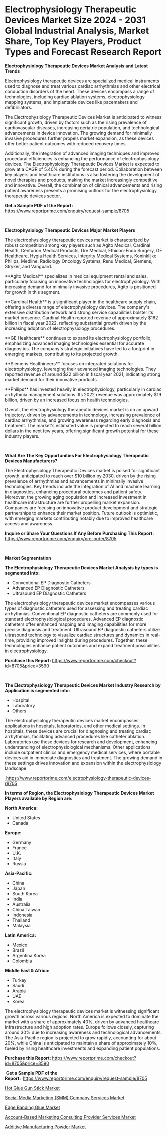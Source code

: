 <p><h1>Electrophysiology Therapeutic Devices Market Size 2024 - 2031 Global Industrial Analysis, Market Share, Top Key Players, Product Types and Forecast Research Report</h1></p><p><strong>Electrophysiology Therapeutic Devices Market Analysis and Latest Trends</strong></p>
<p><p>Electrophysiology therapeutic devices are specialized medical instruments used to diagnose and treat various cardiac arrhythmias and other electrical conduction disorders of the heart. These devices encompass a range of technologies, including cardiac ablation systems, electrophysiology mapping systems, and implantable devices like pacemakers and defibrillators. </p><p>The Electrophysiology Therapeutic Devices Market is anticipated to witness significant growth, driven by factors such as the rising prevalence of cardiovascular diseases, increasing geriatric population, and technological advancements in device innovation. The growing demand for minimally invasive procedures further propels market expansion, as these devices offer better patient outcomes with reduced recovery times. </p><p>Additionally, the integration of advanced imaging techniques and improved procedural efficiencies is enhancing the performance of electrophysiology devices. The Electrophysiology Therapeutic Devices Market is expected to grow at a CAGR of 5.40% during the forecast period. Collaboration between key players and healthcare institutions is also fostering the development of novel therapies and products, making the market increasingly competitive and innovative. Overall, the combination of clinical advancements and rising patient awareness presents a promising outlook for the electrophysiology therapeutic devices sector.</p></p>
<p><strong>Get a Sample PDF of the Report:&nbsp;</strong> <a href="https://www.reportprime.com/enquiry/request-sample/8705?utm_campaign=1848&utm_medium=2&utm_source=Github&utm_content=ia&utm_term=27112024&utm_id=electrophysiology-therapeutic-devices">https://www.reportprime.com/enquiry/request-sample/8705</a></p>
<p>&nbsp;</p>
<p><strong>Electrophysiology Therapeutic Devices Major Market Players</strong></p>
<p><p>The electrophysiology therapeutic devices market is characterized by robust competition among key players such as Agito Medical, Cardinal Health, Centurion Medical Products, Dre Medical, Ethicon-Endo Surgery, GE Healthcare, Hygia Health Services, Integrity Medical Systems, Koninklijke Philips, Medline, Radiology Oncology Systems, Renu Medical, Siemens, Stryker, and Vanguard. </p><p>**Agito Medical** specializes in medical equipment rental and sales, particularly focusing on innovative technologies for electrophysiology. With increasing demand for minimally invasive procedures, Agito is positioned for growth in this segment.</p><p>**Cardinal Health** is a significant player in the healthcare supply chain, offering a diverse range of electrophysiology devices. The company's extensive distribution network and strong service capabilities bolster its market presence. Cardinal Health reported revenue of approximately $162 billion in fiscal year 2022, reflecting substantial growth driven by the increasing adoption of electrophysiology procedures.</p><p>**GE Healthcare** continues to expand its electrophysiology portfolio, emphasizing advanced imaging technologies essential for accurate diagnostics. The company's strategic initiatives have led to a footprint in emerging markets, contributing to its projected growth.</p><p>**Siemens Healthineers** focuses on integrated solutions for electrophysiology, leveraging their advanced imaging technologies. They reported revenue of around $22 billion in fiscal year 2021, indicating strong market demand for their innovative products.</p><p>**Philips** has invested heavily in electrophysiology, particularly in cardiac arrhythmia management solutions. Its 2022 revenue was approximately $19 billion, driven by an increased focus on health technologies.</p><p>Overall, the electrophysiology therapeutic devices market is on an upward trajectory, driven by advancements in technology, increasing prevalence of cardiac arrhythmias, and growing awareness regarding early diagnosis and treatment. The market's estimated value is projected to reach several billion dollars in the next few years, offering significant growth potential for these industry players.</p></p>
<p>&nbsp;</p>
<p><strong>What Are The Key Opportunities For Electrophysiology Therapeutic Devices Manufacturers?</strong></p>
<p><p>The Electrophysiology Therapeutic Devices market is poised for significant growth, anticipated to reach over $10 billion by 2030, driven by the rising prevalence of arrhythmias and advancements in minimally invasive technologies. Key trends include the integration of AI and machine learning in diagnostics, enhancing procedural outcomes and patient safety. Moreover, the growing aging population and increased investment in healthcare infrastructure are further propelling market expansion. Companies are focusing on innovative product development and strategic partnerships to enhance their market position. Future outlook is optimistic, with emerging markets contributing notably due to improved healthcare access and awareness.</p></p>
<p><strong>Inquire or Share Your Questions If Any Before Purchasing This Report:</strong> <a href="https://www.reportprime.com/enquiry/pre-order/8705?utm_campaign=1848&utm_medium=2&utm_source=Github&utm_content=ia&utm_term=27112024&utm_id=electrophysiology-therapeutic-devices">https://www.reportprime.com/enquiry/pre-order/8705</a></p>
<p>&nbsp;</p>
<p><strong>Market Segmentation</strong></p>
<p><strong>The Electrophysiology Therapeutic Devices Market Analysis by types is segmented into:</strong></p>
<p><ul><li>Conventional EP Diagnostic Catheters</li><li>Advanced EP Diagnostic Catheters</li><li>Ultrasound EP Diagnostic Catheters</li></ul></p>
<p><p>The electrophysiology therapeutic devices market encompasses various types of diagnostic catheters used for assessing and treating cardiac arrhythmias. Conventional EP diagnostic catheters are commonly used for standard electrophysiological procedures. Advanced EP diagnostic catheters offer enhanced mapping and imaging capabilities for more precise diagnosis and treatment. Ultrasound EP diagnostic catheters utilize ultrasound technology to visualize cardiac structures and dynamics in real-time, providing improved insights during procedures. Together, these technologies enhance patient outcomes and expand treatment possibilities in electrophysiology.</p></p>
<p><strong>Purchase this Report:&nbsp;</strong><a href="https://www.reportprime.com/checkout?id=8705&price=3590&utm_campaign=1848&utm_medium=2&utm_source=Github&utm_content=ia&utm_term=27112024&utm_id=electrophysiology-therapeutic-devices">https://www.reportprime.com/checkout?id=8705&price=3590</a></p>
<p>&nbsp;</p>
<p><strong>The Electrophysiology Therapeutic Devices Market Industry Research by Application is segmented into:</strong></p>
<p><ul><li>Hospital</li><li>Laboratory</li><li>Others</li></ul></p>
<p><p>The electrophysiology therapeutic devices market encompasses applications in hospitals, laboratories, and other medical settings. In hospitals, these devices are crucial for diagnosing and treating cardiac arrhythmias, facilitating advanced procedures like catheter ablation. Laboratories use these devices for research and development, enhancing understanding of electrophysiological mechanisms. Other applications include outpatient clinics and emergency medical services, where portable devices aid in immediate diagnostics and treatment. The growing demand in these settings drives innovation and expansion within the electrophysiology landscape.</p></p>
<p><a href="https://www.reportprime.com/electrophysiology-therapeutic-devices-r8705?utm_campaign=1848&utm_medium=2&utm_source=Github&utm_content=ia&utm_term=27112024&utm_id=electrophysiology-therapeutic-devices">&nbsp;https://www.reportprime.com/electrophysiology-therapeutic-devices-r8705</a></p>
<p><strong>In terms of Region, the Electrophysiology Therapeutic Devices Market Players available by Region are:</strong></p>
<p>
    <p> <strong> North America: </strong>
        <ul>
            <li>United States</li>
            <li>Canada</li>
        </ul>
        </p> 
    <p> <strong> Europe: </strong>
        <ul>
            <li>Germany</li>
            <li>France</li>
            <li>U.K.</li>
            <li>Italy</li>
            <li>Russia</li>
        </ul>
        </p> 
    <p> <strong> Asia-Pacific: </strong>
        <ul>
            <li>China</li>
            <li>Japan</li>
            <li>South Korea</li>
            <li>India</li>
            <li>Australia</li>
            <li>China Taiwan</li>
            <li>Indonesia</li>
            <li>Thailand</li>
            <li>Malaysia</li>
        </ul>
        </p> 
    <p> <strong> Latin America: </strong>
        <ul>
            <li>Mexico</li>
            <li>Brazil</li>
            <li>Argentina Korea</li>
            <li>Colombia</li>
        </ul>
        </p> 
    <p> <strong> Middle East & Africa: </strong>
        <ul>
            <li>Turkey</li>
            <li>Saudi</li>
            <li>Arabia</li>
            <li>UAE</li>
            <li>Korea</li>
        </ul>
    </p>
    </p>
<p><p>The electrophysiology therapeutic devices market is witnessing significant growth across various regions. North America is expected to dominate the market with a share of approximately 40%, driven by advanced healthcare infrastructure and high adoption rates. Europe follows closely, capturing around 30% due to increasing awareness and technological advancements. The Asia-Pacific region is projected to grow rapidly, accounting for about 20%, while China is anticipated to maintain a share of approximately 10%, fueled by rising healthcare investments and expanding patient populations.</p></p>
<p><strong>Purchase this Report: </strong><a href="https://www.reportprime.com/checkout?id=8705&price=3590&utm_campaign=1848&utm_medium=2&utm_source=Github&utm_content=ia&utm_term=27112024&utm_id=electrophysiology-therapeutic-devices">https://www.reportprime.com/checkout?id=8705&price=3590</a></p>
<p>&nbsp;<strong>Get a Sample PDF of the Report:&nbsp;&nbsp;</strong><a href="https://www.reportprime.com/enquiry/request-sample/8705?utm_campaign=1848&utm_medium=2&utm_source=Github&utm_content=ia&utm_term=27112024&utm_id=electrophysiology-therapeutic-devices">https://www.reportprime.com/enquiry/request-sample/8705</a></p>
<p><strong></strong></p>
<p><p><a href="https://www.linkedin.com/pulse/strategic-market-insights-global-hot-glue-gun-stick-2024--9r4ge?utm_campaign=1848&utm_medium=2&utm_source=Github&utm_content=ia&utm_term=27112024&utm_id=electrophysiology-therapeutic-devices">Hot Glue Gun Stick Market</a></p><p><a href="https://issuu.com/reportprime-2/docs/social-media-marketing-smm-company-_570c2d9c336619?utm_campaign=1848&utm_medium=2&utm_source=Github&utm_content=ia&utm_term=27112024&utm_id=electrophysiology-therapeutic-devices">Social Media Marketing (SMM) Company Services Market</a></p><p><a href="https://www.linkedin.com/pulse/global-perspectives-edge-banding-glue-market-trends-challenges-9mtde?utm_campaign=1848&utm_medium=2&utm_source=Github&utm_content=ia&utm_term=27112024&utm_id=electrophysiology-therapeutic-devices">Edge Banding Glue Market</a></p><p><a href="https://issuu.com/reportprime-2/docs/account-based-marketing-consulting-_1f35f9d091d290?utm_campaign=1848&utm_medium=2&utm_source=Github&utm_content=ia&utm_term=27112024&utm_id=electrophysiology-therapeutic-devices">Account-Based Marketing Consulting Provider Services Market</a></p><p><a href="https://www.linkedin.com/pulse/additive-manufacturing-powder-market-overview-forecast-3ylte?utm_campaign=1848&utm_medium=2&utm_source=Github&utm_content=ia&utm_term=27112024&utm_id=electrophysiology-therapeutic-devices">Additive Manufacturing Powder Market</a></p></p>